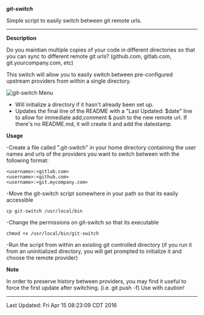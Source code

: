 ***git-switch***

Simple script to easily switch between git remote urls.

----

**Description**

Do you maintian multiple copies of your code in different directories so that you can sync to different remote git urls?  (github.com, gitlab.com, git.yourcompany.com, etc)

This switch will allow you to easily switch between pre-configured upstream providers from within a single directory.  

<img src="http://www.jeffpickell.com/git-switch/images/git-switch_menu.png" alt="git-switch Menu">

- Will initialize a directory if it hasn't already been set up.  
- Updates the final line of the README with a "Last Updated: $date" line to allow for immediate add,comment & push to the new remote url.  If there's no README.md, it will create it and add the datestamp.

**Usage**

-Create a file called ".git-switch" in your home directory containing the user names and urls of the providers you want to switch between with the following format:

```
<username>:<gitlab.com>
<username>:<github.com>
<username>:<git.mycompany.com>
```

-Move the git-switch script somewhere in your path so that its easily accessible

`cp git-switch /usr/local/bin`

-Change the permissions on git-switch so that its executable

`chmod +x /usr/local/bin/git-switch`

-Run the script from within an existing git controlled directory (if you run it from an uninitialized directory, you will get prompted to initialize it and choose the remote provider)

**Note**

In order to preserve history between providers, you may find it useful to force the first update after switching. (i.e. git push -f) Use with caution!

----

Last Updated: Fri Apr 15 08:23:09 CDT 2016
